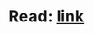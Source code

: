 
# Read: [link](https://zero-factorial.com/whatis.html?fbclid=IwAR1GVP16WYAh31zmI362tfdfZV29EZPRaoO7oqn63EqebSAXIu7zppNX670)
